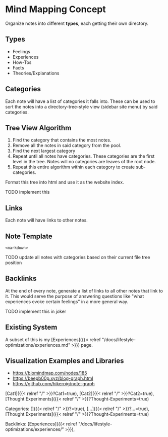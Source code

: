 # Mind Mapping Concept

Organize notes into different **types**, each getting their own directory.

## Types

 - Feelings
 - Experiences
 - How-Tos
 - Facts
 - Theories/Explanations

## Categories

Each note will have a list of categories it falls into.  These can be used to
sort the notes into a directory-tree-style view (sidebar site menu) by said
categories.

## Tree View Algorithm

1. Find the category that contains the most notes.
1. Remove all the notes in said category from the pool.
1. Find the next largest category
1. Repeat until all notes have categories. These categories are the first level
   in the tree. Notes will no categories are leaves of the root node.
1. Repeat this entire algorithm within each category to create sub-categories.

Format this tree into html and use it as the website index.

TODO implement this

## Links

Each note will have links to other notes.

## Note Template

```
<markdown>

```

TODO update all notes with categories based on their current file tree position

## Backlinks

At the end of every note, generate a list of links to all other notes that
link to it.  This would serve the purpose of answering questions like "what
experiences evoke certain feelings" in a more general way.

TODO implement this in joker

## Existing System

A subset of this is my [Experiences]({{< relref
"/docs/lifestyle-optimizations/experiences.md" >}}) page.

## Visualization Examples and Libraries

 - https://biomindmap.com/nodes/185
 - https://beepb00p.xyz/blog-graph.html
 - https://github.com/hikerpig/note-graph








[Cat1]({{< relref "/" >}}?Cat1=true),
[Cat2]({{< relref "/" >}}?Cat2=true),
[Thought Experiments]({{< relref "/" >}}?Thought-Experiments=true)


Categories: []({{< relref "/" >}}?=true),
[...]({{< relref "/" >}}?...=true),
[Thought Experiments]({{< relref "/" >}}?Thought-Experiments=true)

Backlinks: [Experiences]({{< relref "/docs/lifestyle-optimizations/experiences/" >}}), 
